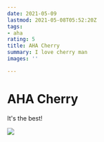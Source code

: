 ```yaml
---
date: 2021-05-09
lastmod: 2021-05-08T05:52:20Z
tags:
- aha
rating: 5
title: AHA Cherry
summary: I love cherry man
images: ''

---
```

# AHA Cherry

It's the best!

![](/uploads/science.png)